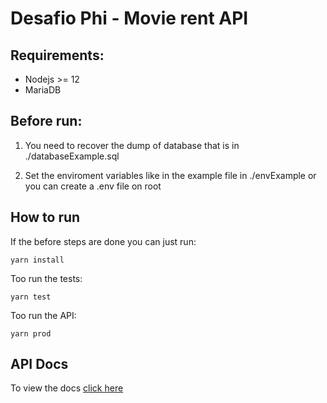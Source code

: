 # Desafio Phi - Movie rent API
## Requirements:
- Nodejs >= 12
- MariaDB
## Before run:
 1. You need to recover the dump of database that is in ./databaseExample.sql

 2. Set the enviroment variables like in the example file in ./envExample or you can create a .env file on root

## How to run
If the before steps are done you can just run:

```shell
yarn install
```

Too run the tests:
```shell
yarn test
```

Too run the API:
```shell
yarn prod
```
## API Docs
To view the docs [click here](https://documenter.getpostman.com/view/1543365/TVzNGz4x)
